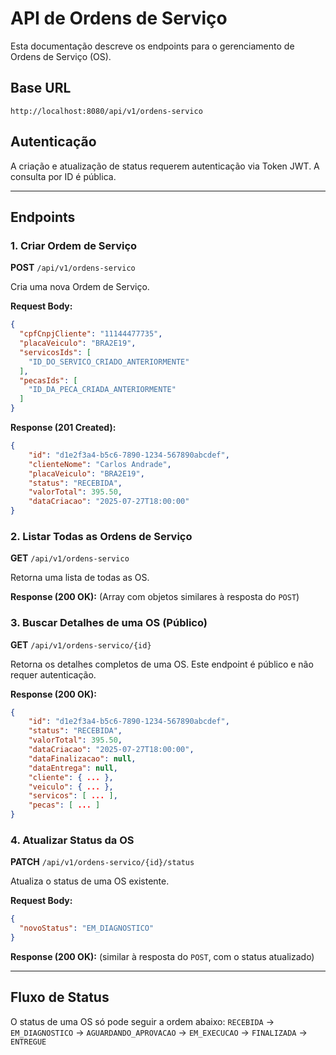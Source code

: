 # API de Ordens de Serviço

Esta documentação descreve os endpoints para o gerenciamento de Ordens de Serviço (OS).

## Base URL
```
http://localhost:8080/api/v1/ordens-servico
```

## Autenticação
A criação e atualização de status requerem autenticação via Token JWT. A consulta por ID é pública.

---

## Endpoints

### 1. Criar Ordem de Serviço
**POST** `/api/v1/ordens-servico`

Cria uma nova Ordem de Serviço.

**Request Body:**
```json
{
  "cpfCnpjCliente": "11144477735",
  "placaVeiculo": "BRA2E19",
  "servicosIds": [
    "ID_DO_SERVICO_CRIADO_ANTERIORMENTE"
  ],
  "pecasIds": [
    "ID_DA_PECA_CRIADA_ANTERIORMENTE"
  ]
}
```

**Response (201 Created):**
```json
{
    "id": "d1e2f3a4-b5c6-7890-1234-567890abcdef",
    "clienteNome": "Carlos Andrade",
    "placaVeiculo": "BRA2E19",
    "status": "RECEBIDA",
    "valorTotal": 395.50,
    "dataCriacao": "2025-07-27T18:00:00"
}
```

### 2. Listar Todas as Ordens de Serviço
**GET** `/api/v1/ordens-servico`

Retorna uma lista de todas as OS.

**Response (200 OK):** (Array com objetos similares à resposta do `POST`)

### 3. Buscar Detalhes de uma OS (Público)
**GET** `/api/v1/ordens-servico/{id}`

Retorna os detalhes completos de uma OS. Este endpoint é público e não requer autenticação.

**Response (200 OK):**
```json
{
    "id": "d1e2f3a4-b5c6-7890-1234-567890abcdef",
    "status": "RECEBIDA",
    "valorTotal": 395.50,
    "dataCriacao": "2025-07-27T18:00:00",
    "dataFinalizacao": null,
    "dataEntrega": null,
    "cliente": { ... },
    "veiculo": { ... },
    "servicos": [ ... ],
    "pecas": [ ... ]
}
```

### 4. Atualizar Status da OS
**PATCH** `/api/v1/ordens-servico/{id}/status`

Atualiza o status de uma OS existente.

**Request Body:**
```json
{
  "novoStatus": "EM_DIAGNOSTICO"
}
```

**Response (200 OK):** (similar à resposta do `POST`, com o status atualizado)

---

## Fluxo de Status
O status de uma OS só pode seguir a ordem abaixo:
`RECEBIDA` -> `EM_DIAGNOSTICO` -> `AGUARDANDO_APROVACAO` -> `EM_EXECUCAO` -> `FINALIZADA` -> `ENTREGUE`
